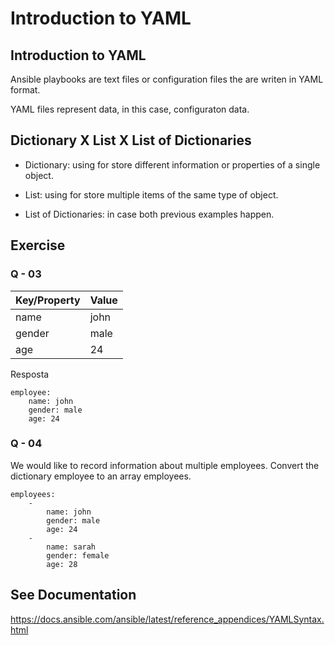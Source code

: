 # Introduction to YAML

## Introduction to YAML

Ansible playbooks are text files or configuration files the are writen in YAML format.

YAML files represent data, in this case, configuraton data.

## Dictionary X List X List of Dictionaries

- Dictionary: using for store different information or properties of a single object.

- List: using for store multiple items of the same type of object.

- List of Dictionaries: in case both previous examples happen.

## Exercise

### Q - 03

| Key/Property | Value |
|--------------|-------|
| name         | john  |
| gender       | male  |
| age          | 24    |

Resposta

```
employee:
    name: john
    gender: male
    age: 24
```

### Q - 04

We would like to record information about multiple employees. Convert the dictionary employee to an array employees.

```
employees:
    -
        name: john
        gender: male
        age: 24
    -
        name: sarah
        gender: female
        age: 28
```

## See Documentation

https://docs.ansible.com/ansible/latest/reference_appendices/YAMLSyntax.html
